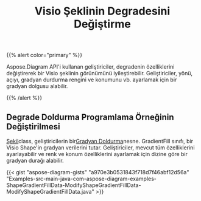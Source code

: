 ﻿---
title: Visio Şeklinin Degradesini Değiştirme
type: docs
weight: 10
url: /tr/java/modify-the-gradient-of-a-visio-shape/
---
{{% alert color="primary" %}} 

Aspose.Diagram API'i kullanan geliştiriciler, degradenin özelliklerini değiştirerek bir Visio şeklinin görünümünü iyileştirebilir. Geliştiriciler, yönü, açıyı, gradyan durdurma rengini ve konumunu vb. ayarlamak için bir gradyan dolgusu alabilir.

{{% /alert %}} 
## **Degrade Doldurma Programlama Örneğinin Değiştirilmesi**
[Şekil](https://reference.aspose.com/diagram/java/com.aspose.diagram/shape)class, geliştiricilerin bir[Gradyan Doldurma](https://reference.aspose.com/diagram/java/com.aspose.diagram/gradientfill)nesne. GradientFill sınıfı, bir Visio Shape'in gradyan verilerini tutar. Geliştiriciler, mevcut tüm özelliklerini ayarlayabilir ve renk ve konum özelliklerini ayarlamak için dizine göre bir gradyan durağı alabilir.

{{< gist "aspose-diagram-gists" "a970e3b0531843f718d7f46abf12d56a" "Examples-src-main-java-com-aspose-diagram-examples-ShapeGradientFillData-ModifyShapeGradientFillData-ModifyShapeGradientFillData.java" >}}

